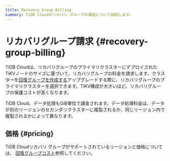 ```yaml
---
title: Recovery Group Billing
summary: TiDB Cloudのリカバリ グループの課金について説明します。
---
```


# リカバリグループ請求 {#recovery-group-billing}

TiDB Cloudは、リカバリグループのプライマリクラスターにデプロイされたTiKVノードのサイズに基づいて、リカバリグループの料金を請求します。クラスターを[回復グループを作成する](/tidb-cloud/recovery-group-get-started.md)アップグレードする際に、リカバリグループのプライマリクラスターを選択できます。TiKV構成が大きいほど、リカバリグループの保護コストが高くなります。

TiDB Cloud、データ処理もGiB単位で課金されます。データ処理料金は、データが別のリージョンのセカンダリクラスターに複製されるか、同じリージョン内で複製されるかによって異なります。

## 価格 {#pricing}

TiDB Cloudリカバリ グループがサポートされているリージョンと価格については、 [回復グループコスト](https://www.pingcap.com/tidb-dedicated-pricing-details/#recovery-group-cost)参照してください。
